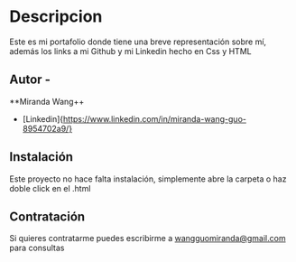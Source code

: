 # Descripcion
Este es mi portafolio donde tiene una breve representación sobre mí, además los links a mi Github y mi Linkedin hecho en Css y HTML

## Autor -
**Miranda Wang++
* [Linkedin]{https://www.linkedin.com/in/miranda-wang-guo-8954702a9/}

## Instalación
Este proyecto no hace falta instalación, simplemente abre la carpeta o haz doble click en el .html

## Contratación
Si quieres contratarme puedes escribirme a wangguomiranda@gmail.com para consultas
